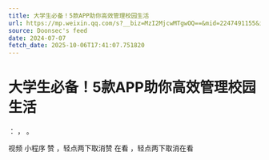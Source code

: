 ```yaml
---
title: 大学生必备！5款APP助你高效管理校园生活
url: https://mp.weixin.qq.com/s?__biz=MzI2MjcwMTgwOQ==&mid=2247491155&idx=1&sn=16c5185b84b40540a7ca2cf268aff904
source: Doonsec's feed
date: 2024-07-07
fetch_date: 2025-10-06T17:41:07.751820
---
```


# 大学生必备！5款APP助你高效管理校园生活

：
，
。

视频
小程序
赞
，轻点两下取消赞
在看
，轻点两下取消在看